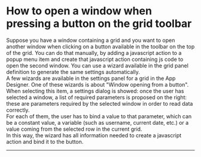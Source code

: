 # How to open a window when pressing a button on the grid toolbar

Suppose you have a window containing a grid and you want to open another window when clicking on a button available in the toolbar on the top of the grid. You can do that manually, by adding a javascript action to a popup menu item and create that javascript action containing js code to open the second window. You can use a wizard available in the grid panel definition to generate the same settings automatically.  
A few wizards are available in the settings panel for a grid in the App Designer. One of these wizards is about "Window opening from a button". When selecting this item, a settings dialog is showed: once the user has selected a window, a list of required parameters is proposed on the right: these are parameters required by the selected window in order to read data correctly.  
For each of them, the user has to bind a value to that parameter, which can be a constant value, a variable \(such as username, current date, etc.\) or a value coming from the selected row in the current grid.  
In this way, the wizard has all information needed to create a javascript action and bind it to the button.

---



